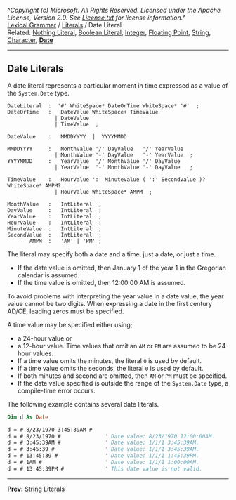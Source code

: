 ^*Copyright (c) Microsoft. All Rights Reserved. Licensed under the Apache License, Version 2.0.  See [License.txt](https://github.com/dotnet/roslyn/blob/master/License.txt) for license information.*^    
[Lexical Grammar](/Lexical-Grammar) / [Literals](Literals) / Date Literal    
Related: [Nothing Literal](Literals#Nothing-Literal), [Boolean Literal](Literals#Boolean-Literal), [Integer](#Integer-Literal), [Floating Point](Literals-FloatingPoint#Integer-Literal), [String](Literals-String#String-Literal), [Character](Literals-String#Character-Literal), **[Date](Literals-Date#Date-Literal)**

----

## Date Literals

A date literal represents a particular moment in time expressed as a value of the `System.Date` type.

```antlr
DateLiteral  :  '#' WhiteSpace* DateOrTime WhiteSpace* '#'  ;
DateOrTime   :   DateValue WhiteSpace+ TimeValue
               | DateValue
               | TimeValue  ;

DateValue    :   MMDDYYYY  |  YYYYMMDD
  
MMDDYYYY     :   MonthValue '/' DayValue   '/' YearValue
               | MonthValue '-' DayValue   '-' YearValue  ;
YYYYMMDD     :   YearValue  '/' MonthValue '/' DayValue   
               | YearValue  '-' MonthValue '-' DayValue   ;

TimeValue    :   HourValue ':' MinuteValue ( ':' SecondValue )? WhiteSpace* AMPM?
               | HourValue WhiteSpace* AMPM  ;

MonthValue   :   IntLiteral  ;
DayValue     :   IntLiteral  ;
YearValue    :   IntLiteral  ;
HourValue    :   IntLiteral  ;
MinuteValue  :   IntLiteral  ;
SecondValue  :   IntLiteral  ;
       AMPM  :   'AM' | 'PM' ;    
```

The literal may specify both a date and a time, just a date, or just a time.
 * If the date value is omitted, then January 1 of the year 1 in the Gregorian calendar is assumed.
 * If the time value is omitted, then 12:00:00 AM is assumed.

To avoid problems with interpreting the year value in a date value, the year value cannot be two digits. When expressing a date in the first century AD/CE, leading zeros must be specified.

A time value may be specified either using;
 * a 24-hour value or
 * a 12-hour value. 
Time values that omit an `AM` or `PM` are assumed to be 24-hour values.
 * If a time value omits the minutes, the literal `0` is used by default.
 * If a time value omits the seconds, the literal `0` is used by default.
 * If both minutes and second are omitted, then `AM` or `PM` must be specified.
 * If the date value specified is outside the range of the `System.Date` type, a compile-time error occurs.

The following example contains several date literals.

```vb
Dim d As Date

d = # 8/23/1970 3:45:39AM #
d = # 8/23/1970 #              ' Date value: 8/23/1970 12:00:00AM.
d = # 3:45:39AM #              ' Date value: 1/1/1 3:45:39AM.
d = # 3:45:39 #                ' Date value: 1/1/1 3:45:39AM.
d = # 13:45:39 #               ' Date value: 1/1/1 1:45:39PM.
d = # 1AM #                    ' Date value: 1/1/1 1:00:00AM.
d = # 13:45:39PM #             ' This date value is not valid.
```
----

**Prev:** [String Literals](Literals-String)